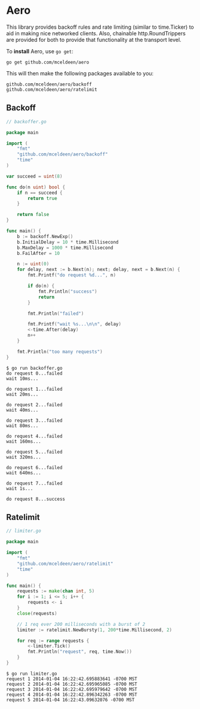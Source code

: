 Aero
==========

This library provides backoff rules and rate limiting (similar to time.Ticker) to aid in making nice networked clients. Also, chainable http.RoundTrippers are provided for both to provide that functionality at the transport level.

To **install** Aero, use `go get`:

    go get github.com/mceldeen/aero

This will then make the following packages available to you:

    github.com/mceldeen/aero/backoff
    github.com/mceldeen/aero/ratelimit


Backoff
----------

```go
// backoffer.go

package main

import (
    "fmt"
    "github.com/mceldeen/aero/backoff"
    "time"
)

var succeed = uint(8)

func do(n uint) bool {
    if n == succeed {
        return true
    }

    return false
}

func main() {
    b := backoff.NewExp()
    b.InitialDelay = 10 * time.Millisecond
    b.MaxDelay = 1000 * time.Millisecond
    b.FailAfter = 10

    n := uint(0)
    for delay, next := b.Next(n); next; delay, next = b.Next(n) {
        fmt.Printf("do request %d...", n)

        if do(n) {
            fmt.Println("success")
            return
        }

        fmt.Println("failed")

        fmt.Printf("wait %s...\n\n", delay)
        <-time.After(delay)
        n++
    }

    fmt.Println("too many requests")
}

```

```Shell
$ go run backoffer.go
do request 0...failed
wait 10ms...

do request 1...failed
wait 20ms...

do request 2...failed
wait 40ms...

do request 3...failed
wait 80ms...

do request 4...failed
wait 160ms...

do request 5...failed
wait 320ms...

do request 6...failed
wait 640ms...

do request 7...failed
wait 1s...

do request 8...success

```

Ratelimit
----------
```Go
// limiter.go

package main

import (
    "fmt"
    "github.com/mceldeen/aero/ratelimit"
    "time"
)

func main() {
    requests := make(chan int, 5)
    for i := 1; i <= 5; i++ {
        requests <- i
    }
    close(requests)

    // 1 req ever 200 milliseconds with a burst of 2
    limiter := ratelimit.NewBursty(1, 200*time.Millisecond, 2)

    for req := range requests {
        <-limiter.Tick()
        fmt.Println("request", req, time.Now())
    }
}
```

```Shell
$ go run limiter.go
request 1 2014-01-04 16:22:42.695883641 -0700 MST
request 2 2014-01-04 16:22:42.695965085 -0700 MST
request 3 2014-01-04 16:22:42.695979642 -0700 MST
request 4 2014-01-04 16:22:42.896342263 -0700 MST
request 5 2014-01-04 16:22:43.09632076 -0700 MST
```
